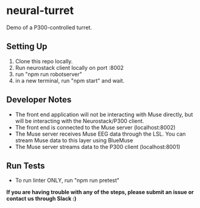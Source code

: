 # neural-turret
Demo of a P300-controlled turret.

## Setting Up

1. Clone this repo locally. 
2. Run neurostack client locally on port :8002
3. run "npm run robotserver"
4. in a new terminal, run "npm start" and wait. 

## Developer Notes

- The front end application will not be interacting with Muse directly, but will be interacting with the Neurostack/P300 client.
- The front end is connected to the Muse server (localhost:8002)
- The Muse server receives Muse EEG data through the LSL. You can stream Muse data to this layer using BlueMuse 
- The Muse server streams data to the P300 client (localhost:8001)

## Run Tests
- To run linter ONLY, run "npm run pretest"


**If you are having trouble with any of the steps, please submit an issue or contact us through Slack :)**